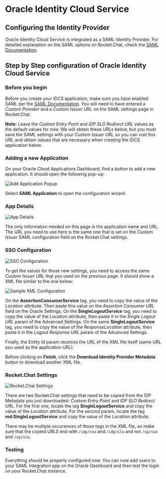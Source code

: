 # Oracle Identity Cloud Service

## Configuring the Identity Provider

Oracle Identity Cloud Service is integrated as a SAML Identity Provider. For detailed explanation on the SAML options on Rocket.Chat, check the [SAML Documentation](../README.md).

## Step by Step configuration of Oracle Identity Cloud Service

### Before you begin

Before you create your IDCS application, make sure you have enabled SAML per the [SAML Documentation](../README.md). You will need to have entered a _Custom Provider_ and a _Custom Issuer_ URL on the SAML settings page in Rocket.Chat. 

**Note:** Leave the _Custom Entry Point_ and _IDP SLO Redirect URL_ values as the default values for now. We will obtain these URLs below, but you must save the SAML settings with your _Custom Issuer_ URL so you can visit this URL and obtain values that are necessary when creating the IDCS application below.

### Adding a new Application

On your Oracle Cloud Applications Dashboard, find a button to add a new application. It should open the following pop-up:

![Add Application Popup][AddApplication]

Select **SAML Application** to open the configuration wizard.

### App Details

![App Details][AppDetails]

The only information needed on this page is the application name and URL. The URL you need to use here is the same one that is set on the *Custom Issuer* SAML configuration field on the Rocket.Chat settings.

### SSO Configuration

![SSO Configuration][SSOConfiguration]

To get the values for those new settings, you need to access the same *Custom Issuer* URL that you used on the previous page. It should show a XML file similar to the one below:

![Sample XML Configuration][SampleXMLConfiguration]

On the **AssertionConsumerService** tag, you need to copy the value of the *Location* attribute. Then paste this value on the *Assertion Consumer URL* field on the Oracle Settings.
On the **SingleLogoutService** tag, you need to copy the value of the *Location* attribute, then paste it in the *Single Logout URL* param of the Advanced Settings.
On the same **SingleLogoutService** tag, you need to copy the value of the *ResponseLocation* attribute, then paste it in the *Logout Response URL* param of the Advanced Settings.

Finally, the *Entity Id* param receices the URL of the XML file itself (same URL you used as the application URL).

Before clicking on **Finish**, click the **Download Identity Provider Metadata** button to download another XML file.

### Rocket.Chat Settings

![Rocket.Chat Settings][RocketChatSettings]

There are two Rocket.Chat settings that need to be copied from the IDP Metadata you just downloaded: *Custom Entry Point* and *IDP SLO Redirect URL*.
For the first one, locate the tag **SingleLogoutService** and copy the value of the *Location* attribute.
For the second param, locate the tag **md:SingleLogoutService** and copy the value of the *Location* attribute.

There may be multiple occurences of those tags in the XML file, so make sure that the copied URLS end with `/idp/sso` and `/idp/slo` and not `/sp/sso` and `/sp/slo`.

### Testing

Everything should be properly configured now. You can now add users to your SAML Integration app on the Oracle Dashboard and then test the login on your Rocket.Chat instance.

[AddApplication]: AddApplication.png
[AppDetails]: AppDetails.png
[RocketChatSettings]: RocketChatSettings.png
[SSOConfiguration]: SSOConfiguration.png
[SampleXMLConfiguration]: SampleXMLConfiguration.png
